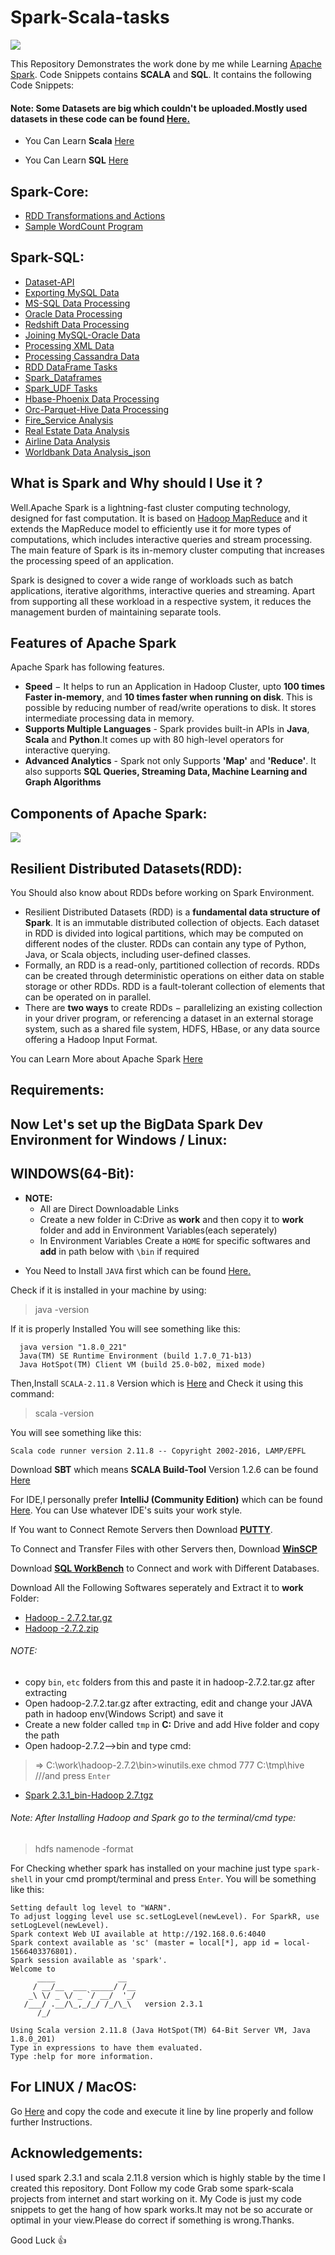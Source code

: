 # Spark-Scala-tasks

![](https://github.com/i-m-aravind/spark-scala-tasks/blob/master/Apache%20Spark%20Logo.png)

This Repository Demonstrates the work done by me while Learning [Apache Spark](http://spark.apache.org/). Code Snippets contains **SCALA** and **SQL**. It contains the following Code Snippets:

#### Note: Some Datasets are big which couldn't be uploaded.Mostly used datasets in these code can be found [Here.](https://github.com/aravind-alpha/spark-scala-tasks/tree/master/Datasets)

- You Can Learn **Scala** [Here](https://twitter.github.io/scala_school/)

- You Can Learn **SQL** [Here](https://www.w3schools.com/sql/)

## Spark-Core:
* [RDD Transformations and Actions](https://github.com/aravind-alpha/spark-scala-tasks/blob/master/sparkcore/RDDTransformationsActions.scala)
* [Sample WordCount Program](https://github.com/aravind-alpha/spark-scala-tasks/blob/master/sparkcore/wordcount.scala)

## Spark-SQL:
* [Dataset-API](https://github.com/aravind-alpha/spark-scala-tasks/blob/master/sparksql/Dataset-API.scala)
* [Exporting MySQL Data](https://github.com/aravind-alpha/spark-scala-tasks/blob/master/sparksql/Export_MySql_data.scala)
* [MS-SQL Data Processing](https://github.com/aravind-alpha/spark-scala-tasks/blob/master/sparksql/get_MSSqlData.scala)
* [Oracle Data Processing](https://github.com/aravind-alpha/spark-scala-tasks/blob/master/sparksql/get_Oracledata.scala)
* [Redshift Data Processing](https://github.com/aravind-alpha/spark-scala-tasks/blob/master/sparksql/get_Redshiftdata.scala)
* [Joining MySQL-Oracle Data](https://github.com/aravind-alpha/spark-scala-tasks/blob/master/sparksql/join_MySql-Oracle_Data.scala)
* [Processing XML Data](https://github.com/aravind-alpha/spark-scala-tasks/blob/master/sparksql/process_XML_data.scala)
* [Processing Cassandra Data](https://github.com/aravind-alpha/spark-scala-tasks/blob/master/sparksql/process_cassandra_data.scala)
* [RDD DataFrame Tasks](https://github.com/aravind-alpha/spark-scala-tasks/blob/master/sparksql/rdd_dataframe_tasks.scala)
* [Spark_Dataframes](https://github.com/aravind-alpha/spark-scala-tasks/blob/master/sparksql/spark_dataframes.scala)
* [Spark_UDF Tasks](https://github.com/aravind-alpha/spark-scala-tasks/blob/master/sparksql/spark_udf_tasks.scala)
* [Hbase-Phoenix Data Processing](https://github.com/i-m-aravind/spark-scala-tasks/blob/master/sparksql/Hbase-pheonix_data.scala)
* [Orc-Parquet-Hive Data Processing](https://github.com/i-m-aravind/spark-scala-tasks/blob/master/sparksql/Orc-Parquet-Hive_Data.scala)
* [Fire_Service Analysis](https://github.com/i-m-aravind/spark-scala-tasks/blob/master/sparksql/Fire_Dept_Call_Service_analysis_POC.scala)
* [Real Estate Data Analysis](https://github.com/i-m-aravind/spark-scala-tasks/blob/master/sparksql/RealEstate_data_analysis.scala)
* [Airline Data Analysis](https://github.com/i-m-aravind/spark-scala-tasks/blob/master/sparksql/airlinedataanalysis_csv.scala)
* [Worldbank Data Analysis_json](https://github.com/i-m-aravind/spark-scala-tasks/blob/master/sparksql/worldbankdatanalysis_json.scala)


## What is Spark and Why should I Use it ?

Well.Apache Spark is a lightning-fast cluster computing technology, designed for fast computation. It is based on [Hadoop MapReduce](https://data-flair.training/blogs/hadoop-mapreduce-tutorial/) and it extends the MapReduce model to efficiently use it for more types of computations, which includes interactive queries and stream processing. The main feature of Spark is its in-memory cluster computing that increases the processing speed of an application.

Spark is designed to cover a wide range of workloads such as batch applications, iterative algorithms, interactive queries and streaming. Apart from supporting all these workload in a respective system, it reduces the management burden of maintaining separate tools.

## Features of Apache Spark

Apache Spark has following features.
- **Speed** − It helps to run an Application in Hadoop Cluster, upto **100 times Faster in-memory**, and **10 times faster when running   on disk**. This is possible by reducing number of read/write operations to disk. It stores intermediate processing data in memory.
- **Supports Multiple Languages** - Spark provides built-in APIs in **Java**, **Scala** and **Python**.It comes up with 80 high-level     operators for interactive querying.
- **Advanced Analytics** - Spark not only Supports **'Map'** and **'Reduce'**. It also supports **SQL Queries, Streaming Data, Machine   Learning and Graph Algorithms**

## Components of Apache Spark:
![](https://github.com/aravind-alpha/spark-scala-tasks/blob/master/apache-spark-ecosystem-components.jpg)

## Resilient Distributed Datasets(RDD):

You Should also know about RDDs before working on Spark Environment. 
- Resilient Distributed Datasets (RDD) is a **fundamental data structure of Spark**. It is an immutable distributed collection of objects.     Each dataset in RDD is divided into logical partitions, which may be computed on different nodes of the cluster. RDDs can contain any   type of Python, Java, or Scala objects, including user-defined classes.
- Formally, an RDD is a read-only, partitioned collection of records. RDDs can be created through deterministic operations on either       data on stable storage or other RDDs. RDD is a fault-tolerant collection of elements that can be operated on in parallel.
- There are **two ways** to create RDDs − parallelizing an existing collection in your driver program, or referencing a dataset in an     external storage system, such as a shared file system, HDFS, HBase, or any data source offering a Hadoop Input Format.

You can Learn More about Apache Spark [Here](https://data-flair.training/blogs/spark-tutorial/)

## Requirements:
## Now Let's set up the BigData Spark Dev Environment for Windows / Linux:

## WINDOWS(64-Bit): 
- **NOTE:** 
    - All are Direct Downloadable Links
    - Create a new folder in C:Drive as **work** and then copy it to **work** folder and add in Environment Variables(each seperately)
    - In Environment Variables Create a `HOME` for specific softwares and **add** in path below with `\bin` if required

* You Need to Install `JAVA` first which can be found [Here.](https://www.oracle.com/technetwork/java/javase/downloads/jdk8-downloads-2133151.html)

 Check if it is installed in your machine by using:

> java -version

If it is properly Installed You will see something like this:

```  
  java version "1.8.0_221" 
  Java(TM) SE Runtime Environment (build 1.7.0_71-b13) 
  Java HotSpot(TM) Client VM (build 25.0-b02, mixed mode)
```

Then,Install `SCALA-2.11.8` Version which is [Here](https://downloads.lightbend.com/scala/2.11.8/scala-2.11.8.msi) and Check it using
this command:

> scala -version

You will see something like this:

```
Scala code runner version 2.11.8 -- Copyright 2002-2016, LAMP/EPFL
```

Download **SBT** which means **SCALA Build-Tool** Version 1.2.6 can be found [Here](https://piccolo.link/sbt-1.2.6.msi)

For IDE,I personally prefer **IntelliJ (Community Edition)** which can be found [Here](https://www.jetbrains.com/idea/download/download-thanks.html?platform=windows&code=IIC). You can Use whatever IDE's suits your work style.

If You want to Connect Remote Servers then Download [**PUTTY**](https://the.earth.li/~sgtatham/putty/latest/w64/putty-64bit-0.70-installer.msi).

To Connect and Transfer Files with other Servers then, Download [**WinSCP**](https://winscp.net/download/WinSCP-5.13.5-Setup.exe)

Download [**SQL WorkBench**](https://www.sql-workbench.eu/archive/Workbench-Build123.zip) to Connect and work with Different Databases. 

Download All the Following Softwares seperately and Extract it to **work** Folder:
- [Hadoop - 2.7.2.tar.gz](https://archive.apache.org/dist/hadoop/core/hadoop-2.7.2/hadoop-2.7.2.tar.gz)
- [Hadoop -2.7.2.zip](https://drive.google.com/file/d/1gaTqmmnvPUJTXnnckpEYFrRsyLFZroex/view?usp=sharing_eip&ts=5a79a2ec)
###### NOTE: 
 * copy `bin`, `etc` folders from this and paste it in hadoop-2.7.2.tar.gz after extracting
 * Open hadoop-2.7.2.tar.gz after extracting, edit and change your JAVA path in hadoop env(Windows Script) and save it 
 * Create a new folder called `tmp` in **C:** Drive and add Hive folder and copy the path
 * Open hadoop-2.7.2-->bin and type cmd:
 > => C:\work\hadoop-2.7.2\bin>winutils.exe  chmod 777  C:\tmp\hive      ///and press `Enter`

- [Spark 2.3.1_bin-Hadoop 2.7.tgz](http://mirrors.estointernet.in/apache/spark/spark-2.3.1/spark-2.3.1-bin-hadoop2.7.tgz) 
###### Note: After Installing Hadoop and Spark go to the terminal/cmd type:

> hdfs namenode -format

For Checking whether spark has installed on your machine just type `spark-shell` in your cmd prompt/terminal and press `Enter`.
You will be something like this:

```
Setting default log level to "WARN".
To adjust logging level use sc.setLogLevel(newLevel). For SparkR, use setLogLevel(newLevel).
Spark context Web UI available at http://192.168.0.6:4040
Spark context available as 'sc' (master = local[*], app id = local-1566403376801).
Spark session available as 'spark'.
Welcome to
      ____              __
     / __/__  ___ _____/ /__
    _\ \/ _ \/ _ `/ __/  '_/
   /___/ .__/\_,_/_/ /_/\_\   version 2.3.1
      /_/

Using Scala version 2.11.8 (Java HotSpot(TM) 64-Bit Server VM, Java 1.8.0_201)
Type in expressions to have them evaluated.
Type :help for more information.
```
## For LINUX / MacOS:

Go [Here](https://github.com/i-m-aravind/spark-scala-tasks/blob/master/hadoop%20spark%20ecosystem%20installation%20in%20Ubuntu.txt) and copy the code and execute it line by line properly and follow further Instructions.


## Acknowledgements:
I used spark 2.3.1 and scala 2.11.8 version which is highly stable by the time I created this repository. Dont Follow my code Grab some spark-scala projects from internet and start working on it. My Code is just my code snippets to get the hang of how spark works.It may not be so accurate or optimal in your view.Please do correct if something is wrong.Thanks.


Good Luck :thumbsup:
